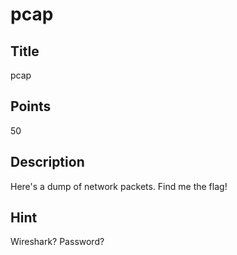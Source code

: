 # pcap

## Title
pcap

## Points
50

## Description
Here's a dump of network packets. Find me the flag!

## Hint
Wireshark? Password?

